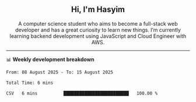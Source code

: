 <h2 align="center">Hi, I'm Hasyim</h2>

<p align="center">A computer science student who aims to become a full-stack web developer and has a great curiosity to learn new things. I’m currently learning backend development using JavaScript and Cloud Engineer with AWS.</p>

---

📊 **Weekly development breakdown**

<!--START_SECTION:waka-->

```txt
From: 08 August 2025 - To: 15 August 2025

Total Time: 6 mins

CSV   6 mins          █████████████████████████   100.00 %
```

<!--END_SECTION:waka-->

<!-- - You can reach me on **hasyim11c@gmail.com** -->
